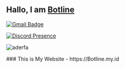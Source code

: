 ## Hallo, I am [Botline](https://Botline.my.id/)

[![Gmail Badge](https://img.shields.io/badge/-mr.botline@gmail.com-c14438?style=flat-square&logo=Gmail&logoColor=white&link=mailto:mr.botline@gmail.com)](mailto:mr.botline@gmail.com)


[![Discord Presence](https://lanyard.cnrad.dev/api/612234238573543425)](https://discord.com/users/612234238573543425)

<p> <img src="https://komarev.com/ghpvc/?username=aderfa&label=Profile%20views&color=0e75b6&style=flat" alt="aderfa" /> </p>
### This is My Website - https://Botline.my.id
<!---
aderfa/aderfa is a ✨ special ✨ repository because its `README.md` (this file) appears on your GitHub profile.
You can click the Preview link to take a look at your changes.
--->

